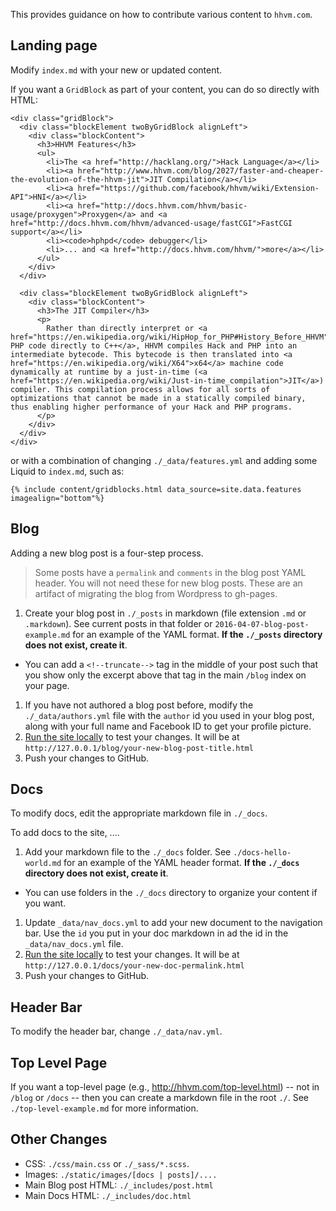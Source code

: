 This provides guidance on how to contribute various content to `hhvm.com`.

## Landing page

Modify `index.md` with your new or updated content.

If you want a `GridBlock` as part of your content, you can do so directly with HTML:

```
<div class="gridBlock">
  <div class="blockElement twoByGridBlock alignLeft">
    <div class="blockContent">
      <h3>HHVM Features</h3>
      <ul>
        <li>The <a href="http://hacklang.org/">Hack Language</a></li>
        <li><a href="http://www.hhvm.com/blog/2027/faster-and-cheaper-the-evolution-of-the-hhvm-jit">JIT Compilation</a></li>
        <li><a href="https://github.com/facebook/hhvm/wiki/Extension-API">HNI</a></li>
        <li><a href="http://docs.hhvm.com/hhvm/basic-usage/proxygen">Proxygen</a> and <a href="http://docs.hhvm.com/hhvm/advanced-usage/fastCGI">FastCGI support</a></li>
        <li><code>hphpd</code> debugger</li>
        <li>... and <a href="http://docs.hhvm.com/hhvm/">more</a></li>
      </ul>
    </div>
  </div>

  <div class="blockElement twoByGridBlock alignLeft">
    <div class="blockContent">
      <h3>The JIT Compiler</h3>
      <p>
        Rather than directly interpret or <a href="https://en.wikipedia.org/wiki/HipHop_for_PHP#History_Before_HHVM">compile PHP code directly to C++</a>, HHVM compiles Hack and PHP into an intermediate bytecode. This bytecode is then translated into <a href="https://en.wikipedia.org/wiki/X64">x64</a> machine code dynamically at runtime by a just-in-time (<a href="https://en.wikipedia.org/wiki/Just-in-time_compilation">JIT</a>) compiler. This compilation process allows for all sorts of optimizations that cannot be made in a statically compiled binary, thus enabling higher performance of your Hack and PHP programs.
      </p>
    </div>
  </div>
</div>
```

or with a combination of changing `./_data/features.yml` and adding some Liquid to `index.md`, such as:

```
{% include content/gridblocks.html data_source=site.data.features imagealign="bottom"%}
```

## Blog

Adding a new blog post is a four-step process.

> Some posts have a `permalink` and `comments` in the blog post YAML header. You will not need these for new blog posts. These are an artifact of migrating the blog from Wordpress to gh-pages.

1. Create your blog post in `./_posts` in markdown (file extension `.md` or `.markdown`). See current posts in that folder or `2016-04-07-blog-post-example.md` for an example of the YAML format. **If the `./_posts` directory does not exist, create it**.
  - You can add a `<!--truncate-->` tag in the middle of your post such that you show only the excerpt above that tag in the main `/blog` index on your page.
1. If you have not authored a blog post before, modify the `./_data/authors.yml` file with the `author` id you used in your blog post, along with your full name and Facebook ID to get your profile picture.
1. [Run the site locally](./README.md) to test your changes. It will be at `http://127.0.0.1/blog/your-new-blog-post-title.html`
1. Push your changes to GitHub.

## Docs

To modify docs, edit the appropriate markdown file in `./_docs`.

To add docs to the site, ....

1. Add your markdown file to the `./_docs` folder. See `./docs-hello-world.md` for an example of the YAML header format. **If the `./_docs` directory does not exist, create it**.
  - You can use folders in the `./_docs` directory to organize your content if you want.
1. Update `_data/nav_docs.yml` to add your new document to the navigation bar. Use the `id` you put in your doc markdown in ad the id in the `_data/nav_docs.yml` file.
1. [Run the site locally](./README.md) to test your changes. It will be at `http://127.0.0.1/docs/your-new-doc-permalink.html`
1. Push your changes to GitHub.

## Header Bar

To modify the header bar, change `./_data/nav.yml`.

## Top Level Page

If you want a top-level page (e.g., http://hhvm.com/top-level.html) -- not in `/blog` or `/docs` -- then you can create a markdown file in the root `./`. See `./top-level-example.md` for more information.

## Other Changes

- CSS: `./css/main.css` or `./_sass/*.scss`.
- Images: `./static/images/[docs | posts]/....`
- Main Blog post HTML: `./_includes/post.html`
- Main Docs HTML: `./_includes/doc.html`
